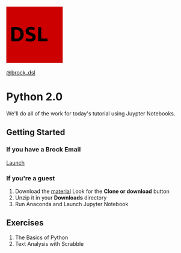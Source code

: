 ![DSL Logo](dsl_logo.png)

[@brock_dsl](https://twitter.com/brock_dsl)


# Python 2.0

We'll do all of the work for today's tutorial using Juypter Notebooks. 


## Getting Started


### If you have a Brock Email

[Launch](https://brocku.syzygy.ca/jupyter/user-redirect/git-pull?repo=https://github.com/BrockDSL/Python_2.0_Workshop)

### If you're a guest

1. Download the [material](https://github.com/BrockDSL/Python_2.0_Workshop) Look for the **Clone or download** button
1. Unzip it in your **Downloads** directory 
1. Run Anaconda and Launch Jupyter Notebook



## Exercises

1. The Basics of Python
1. Text Analysis with Scrabble